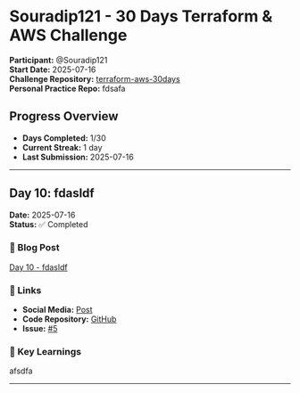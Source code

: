 # Souradip121 - 30 Days Terraform & AWS Challenge

**Participant:** @Souradip121  
**Start Date:** 2025-07-16  
**Challenge Repository:** [terraform-aws-30days](https://github.com/piyushsachdeva/Terraform-Full-Course-Aws)  
**Personal Practice Repo:** fdsafa

## Progress Overview
- **Days Completed:** 1/30
- **Current Streak:** 1 day
- **Last Submission:** 2025-07-16

---

## Day 10: fdasldf
**Date:** 2025-07-16  
**Status:** ✅ Completed

### 📝 Blog Post
[Day 10 - fdasldf](fdasf)

### 🔗 Links
- **Social Media:** [Post](dfsaf)
- **Code Repository:** [GitHub](fdsafa)
- **Issue:** [#5](https://github.com/piyushsachdeva/Terraform-Full-Course-Aws/issues/5)

### 🎯 Key Learnings

afsdfa

---

